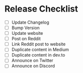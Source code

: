 # Release Checklist

- [ ] Update Changelog
- [ ] Bump Version
- [ ] Update website
- [ ] Post on Reddit
- [ ] Link Reddit post to website
- [ ] Duplicate content in Medium
- [ ] Duplicate content in dev.to
- [ ] Announce on Twitter
- [ ] Announce on Discord
